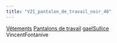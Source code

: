 ```yaml
---
title: "V21_pantalon_de_travail_noir_48"
---
```


[Vêtements](notes/equipements/L_Vetements.md) [Pantalons de travail](notes/equipements/vetements/V_PantalonsDeTravail.md) [gaelSullice](notes/equipements/utilisateurs/gaelSullice.md)\
VincentFontanive